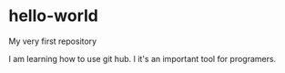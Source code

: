 # hello-world
My very first repository

I am learning how to use git hub. I it's an important tool for programers.
